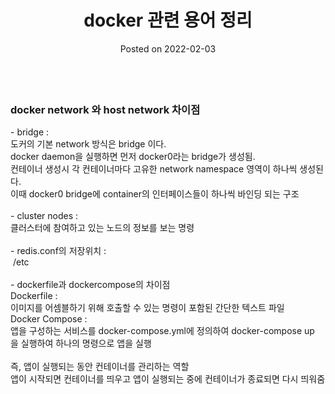 <html lang="en">
<head>
    <meta charset="UTF-8">
    <meta name="viewport" content="width=device-width, initial-scale=1.0">
    <link rel="stylesheet" href="../assets/css/style.scss">
</head>
<body>
<header>
    <h1>docker 관련 용어 정리</h1>
    <p>Posted on 2022-02-03</p>
</header>
<main>
<h3><br />docker&nbsp;network&nbsp;와&nbsp;host&nbsp;network&nbsp;차이점&nbsp;</h3>
<p>- bridge :&nbsp; <br />도커의&nbsp;기본&nbsp;network&nbsp;방식은&nbsp;bridge&nbsp;이다.&nbsp; <br />docker&nbsp;daemon을&nbsp;실행하면&nbsp;먼저&nbsp;docker0라는&nbsp;bridge가&nbsp;생성됨.&nbsp; <br />컨테이너&nbsp;생성시&nbsp;각&nbsp;컨테이너마다&nbsp;고유한&nbsp;network&nbsp;namespace&nbsp;영역이&nbsp;하나씩&nbsp;생성된다. <br />이때&nbsp;docker0&nbsp;bridge에&nbsp;container의&nbsp;인터페이스들이&nbsp;하나씩&nbsp;바인딩&nbsp;되는&nbsp;구조&nbsp; <br /><br />-&nbsp;cluster&nbsp;nodes&nbsp;:&nbsp; <br />클러스터에&nbsp;참여하고&nbsp;있는&nbsp;노드의&nbsp;정보를&nbsp;보는&nbsp;명령&nbsp; <br /><br />-&nbsp;redis.conf의&nbsp;저장위치&nbsp;:&nbsp; <br />&nbsp;/etc <br /><br />-&nbsp;dockerfile과&nbsp;dockercompose의&nbsp;차이점&nbsp; <br />Dockerfile&nbsp;:&nbsp; <br />이미지를&nbsp;어셈블하기&nbsp;위해&nbsp;호출할&nbsp;수&nbsp;있는&nbsp;명령이&nbsp;포함된&nbsp;간단한&nbsp;텍스트&nbsp;파일 <br />Docker&nbsp;Compose&nbsp;:&nbsp; <br />앱을&nbsp;구성하는&nbsp;서비스를&nbsp;docker-compose.yml에&nbsp;정의하여&nbsp;docker-compose&nbsp;up을&nbsp;실행하여&nbsp;하나의&nbsp;명령으로&nbsp;앱을&nbsp;실행 <br /><br />즉,&nbsp;앱이&nbsp;실행되는&nbsp;동안&nbsp;컨테이너를&nbsp;관리하는&nbsp;역할 <br />앱이&nbsp;시작되면&nbsp;컨테이너를&nbsp;띄우고&nbsp;앱이&nbsp;실행되는&nbsp;중에&nbsp;컨테이너가&nbsp;종료되면&nbsp;다시&nbsp;띄워줌 <br /><br /></p>
</main>
</body>
</html>
